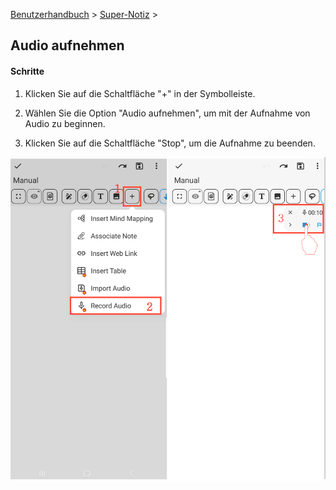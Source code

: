 [Benutzerhandbuch](/dragonnest/drawnote/manual/de) > [Super-Notiz](/dragonnest/drawnote/manual/de/super_note) >

Audio aufnehmen
---
#### Schritte

1. Klicken Sie auf die Schaltfläche "+" in der Symbolleiste.

2. Wählen Sie die Option "Audio aufnehmen", um mit der Aufnahme von Audio zu beginnen.

3. Klicken Sie auf die Schaltfläche "Stop", um die Aufnahme zu beenden.

![](imgs/record_audio1.png)